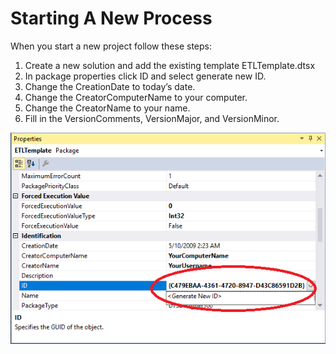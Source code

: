 # Starting A New Process

When you start a new project follow these steps:

1. Create a new solution and add the existing template ETLTemplate.dtsx
2. In package properties click ID and select generate new ID.
3. Change the CreationDate to today’s date.
4. Change the CreatorComputerName to your computer.
5. Change the CreatorName to your name.
6. Fill in the VersionComments, VersionMajor, and VersionMinor.

![Change package ID.](../.gitbook/assets/generate-new-id.png)

